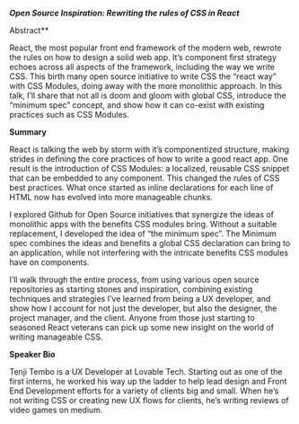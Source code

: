 **_Open Source Inspiration: Rewriting the rules of CSS in React_**

Abstract**

React, the most popular front end framework of the modern web, rewrote the rules on how to design a solid web app. It’s component first strategy echoes across all aspects of the framework, including the way we write CSS. This birth many open source initiative to write CSS the “react way” with CSS Modules, doing away with the more monolithic approach. In this talk, I’ll share that not all is doom and gloom with global CSS, introduce the “minimum spec” concept, and show how it can co-exist with existing practices such as CSS Modules.

**Summary**

React is talking the web by storm with it’s componentized structure, making strides in defining the core practices of how to write a good react app. One result is the introduction of CSS Modules: a localized, reusable CSS snippet that can be embedded to any component. This changed the rules of CSS best practices. What once started as inline declarations for each line of HTML now has evolved into more manageable chunks.

I explored Github for Open Source initiatives that synergize the ideas of monolithic apps with the benefits CSS modules bring. Without a suitable replacement, I developed the idea of “the minimum spec”. The Minimum spec combines the ideas and benefits a global CSS declaration can bring to an application, while not interfering with the intricate benefits CSS modules have on components.

I’ll walk through the entire process, from using various open source repositories as starting stones and inspiration, combining existing techniques and strategies I’ve learned from being a UX developer, and show how I account for not just the developer, but also the designer, the project manager, and the client. Anyone from those just starting to seasoned React veterans can pick up some new insight on the world of writing manageable CSS.

**Speaker Bio**

Tenji Tembo is a UX Developer at Lovable Tech. Starting out as one of the first interns, he worked his way up the ladder to help lead design and Front End Development efforts for a variety of clients big and small. When he’s not writing CSS or creating new UX flows for clients, he’s writing reviews of video games on medium.

